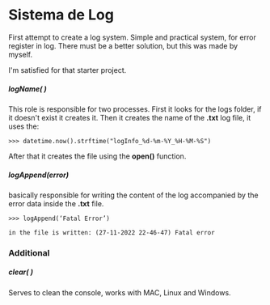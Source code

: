 # Sistema de Log
 First attempt to create a log system. Simple and practical system, for error register in log. There must be a better solution, but this was made by myself.

 I'm satisfied for that starter project.

 ##### **logName( )**

This role is responsible for two processes. First it looks for the logs folder, if it doesn't exist it creates it. Then it creates the name of the **.txt** log file, it uses the:
```
>>> datetime.now().strftime("logInfo_%d-%m-%Y_%H-%M-%S")
```
    
After that it creates the file using the **open()** function.

##### **logAppend(error)**

 basically responsible for writing the content of the log accompanied by the error data inside the **.txt** file.
```
>>> logAppend(‘Fatal Error’)

in the file is written: (27-11-2022 22-46-47) Fatal error
```
 ### Additional

##### **clear( )**

Serves to clean the console, works with MAC, Linux and Windows.